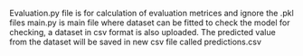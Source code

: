 Evaluation.py file is for calculation of evaluation metrices and ignore the .pkl files
main.py is main file where dataset can be fitted to check the model 
for checking, a dataset in csv format is also uploaded.
The predicted value from the dataset will be saved in new csv file called predictions.csv



